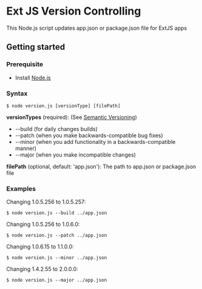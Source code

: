 # Ext JS Version Controlling
This Node.js script updates app.json or package.json file for ExtJS apps

## Getting started
### Prerequisite
- Install [Node.js](https://nodejs.org/)

### Syntax
    $ node version.js [versionType] [filePath]

**versionTypes** (required): (See [Semantic Versioning](https://semver.org/))
- --build (for daily changes builds)
- --patch (when you make backwards-compatible bug fixes)
- --minor (when you add functionality in a backwards-compatible manner)
- --major (when you make incompatible changes)

**filePath** (optional, default: 'app.json'): The path to app.json or package.json file

### Examples

Changing 1.0.5.256 to 1.0.5.257:

    $ node version.js --build ../app.json

Changing 1.0.5.256 to 1.0.6.0:

    $ node version.js --patch ../app.json

Changing 1.0.6.15 to 1.1.0.0:

    $ node version.js --minor ../app.json

Changing 1.4.2.55 to 2.0.0.0:

    $ node version.js --major ../app.json
